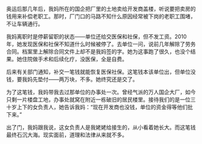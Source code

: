 奥运后那几年后，我妈所在的国企把厂里的土地卖给开发商盖楼，听说要把卖房的钱用来补偿老职工。那时，厂门口的马路不知什么原因经常被下岗的老职工围堵，不让车辆通行。

我妈离职时是停薪留职的状态——单位还给交医保和社保，但不发工资。2010年，她发现医保和社保不知道什么时候被停了。去单位一问，说前几年解除了劳务合同。档案里上解除合同文件上却不是我妈签的字。她为这事跑了很久，也没个结果。她住院做手术和后续化疗，没医保，全是自费。

后来有关部门通知，补交一笔钱就能恢复医保社保。这笔钱本该单位出，但单位没钱，要我妈先垫付——两万块，不多。她终究还是交了。

为了这笔钱，我妈带我去过那单位的办事处一次。曾经气派的万人国企大厂，如今只剩一片楼盘工地，办事处就窝在附近一栋破旧的居民楼里。接待我们的是一位三十岁上下的女负责人，她告诉我妈：“现在开发商也没钱，单位的资金得等他们批下来。”

出了门，我妈跟我说，这女负责人是我姥姥给接生的，从小看着她长大。而这笔钱最终石沉大海。现实面前，道理和法律从来就不多。